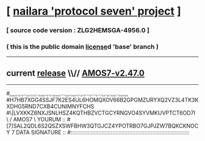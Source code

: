 
# [ [nailara 'protocol seven' project](http://nailara.network/) ]

### [ source code version : ZLG2HEMSGA-4956.0 ]

### ( this is the public domain [license](../license)d 'base' branch )
---
## current [release](https://github.com/nailara-technologies/protocol-7/releases) \\\\// [AMOS7-v2.47.0](https://github.com/nailara-technologies/protocol-7/releases/tag/AMOS7-v2.47.0)
---

#,,,,,.,.,..,,.,.,..,,,,.,.,.,,,,,...,,,.,,,.,.,.,...,...,...,,.,,.,,,..,,,,,,
#H7HB7XGG4SSJF7K2ES4UL6HOMQXOV66B2GPGMZURYXQ2VZ3L4TK3KXDHG5RND7CXB4CUNIMNYFCHS
#\\\|LVXKKZ6NXJSNLHSZ4KQTHBZVCTGCYRNGVO4SYVMKUVPTCT6OD7I \ / AMOS7 \ YOURUM ::
#\[7]SAL2QDL6S2QSZXSWFBHW3QTGJCZ4YPOTRBO7GJPJZW7BQKCKNOCY 7  DATA SIGNATURE ::
#:::::::::::::::::::::::::::::::::::::::::::::::::::::::::::::::::::::::::::::
